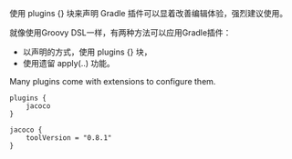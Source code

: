 使用 plugins {} 块来声明 Gradle 插件可以显着改善编辑体验，强烈建议使用。

就像使用Groovy DSL一样，有两种方法可以应用Gradle插件：
- 以声明的方式，使用 plugins {} 块，
- 使用遗留 apply(..) 功能。

Many plugins come with extensions to configure them.
```
plugins {
    jacoco
}

jacoco {
    toolVersion = "0.8.1"
}
```

